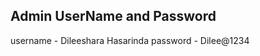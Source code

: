 Admin UserName and Password
------------------------------

username - Dileeshara Hasarinda
password - Dilee@1234
